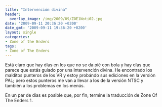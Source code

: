 ```yaml
---
title: "Intervención divina"
header:
  overlay_image: /img/2009/09/ZOE1Noti02.jpg
date: '2009-09-11 20:36:20 +0200'
date_gmt: '2009-09-11 19:36:20 +0200'
layout: single
categories:
- Zone of the Enders
tags:
- Zone of The Enders
---
```

Está claro que hay días en los que no se da pié con bola y hay días que parece que 
estás guiado por una intervención divina. He encontrado los malditos punteros de los 
VR y estoy probándo sus ediciones en la versión PAL; pero estos punteros me van a 
llevar a los de la versión NTSC y también a los problemas en los menús.

En un par de días es posible que, por fin, termine la traducción de Zone Of The Enders 1.
